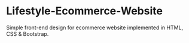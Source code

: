 # Lifestyle-Ecommerce-Website
Simple front-end design for ecommerce website implemented in HTML, CSS & Bootstrap.
